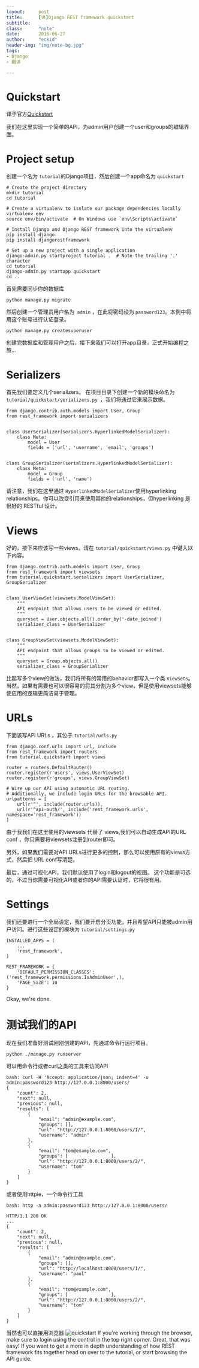 ```yaml
---
layout:     post
title:      [译]Django REST framework quickstart
subtitle:   
class:		"note"
date:       2016-06-27
author:     "eckid"
header-img: "img/note-bg.jpg"
tags:
- Django
- 翻译

---
```


# Quickstart

译于官方[Quickstart](http://www.django-rest-framework.org/tutorial/quickstart/)

我们在这里实现一个简单的API，为admin用户创建一个user和groups的编辑界面。

# Project setup

创建一个名为 `tutorial`的Django项目，然后创建一个app命名为 `quickstart`

```
# Create the project directory
mkdir tutorial
cd tutorial

# Create a virtualenv to isolate our package dependencies locally
virtualenv env
source env/bin/activate  # On Windows use `env\Scripts\activate`

# Install Django and Django REST framework into the virtualenv
pip install django
pip install djangorestframework

# Set up a new project with a single application
django-admin.py startproject tutorial .  # Note the trailing '.' character
cd tutorial
django-admin.py startapp quickstart
cd ..
```

首先需要同步你的数据库

```
python manage.py migrate
```

然后创建一个管理员用户名为` admin` ，在此将密码设为 `password123`。本例中将用这个账号进行认证登录。

```
python manage.py createsuperuser
```

创建完数据库和管理用户之后，接下来我们可以打开app目录，正式开始编程之旅...

# Serializers

首先我们要定义几个serializers。 在项目目录下创建一个新的模块命名为 `tutorial/quickstart/serializers.py `，我们将通过它来展示数据。

```
from django.contrib.auth.models import User, Group
from rest_framework import serializers


class UserSerializer(serializers.HyperlinkedModelSerializer):
    class Meta:
        model = User
        fields = ('url', 'username', 'email', 'groups')


class GroupSerializer(serializers.HyperlinkedModelSerializer):
    class Meta:
        model = Group
        fields = ('url', 'name')
```

请注意，我们在这里通过 `HyperlinkedModelSerializer`使用hyperlinking relationships。你可以改变引用来使用其他的relationships，但hyperlinking 是很好的 RESTful 设计。

# Views

好的，接下来应该写一些views。请在 `tutorial/quickstart/views.py` 中键入以下内容。

```
from django.contrib.auth.models import User, Group
from rest_framework import viewsets
from tutorial.quickstart.serializers import UserSerializer, GroupSerializer


class UserViewSet(viewsets.ModelViewSet):
    """
    API endpoint that allows users to be viewed or edited.
    """
    queryset = User.objects.all().order_by('-date_joined')
    serializer_class = UserSerializer


class GroupViewSet(viewsets.ModelViewSet):
    """
    API endpoint that allows groups to be viewed or edited.
    """
    queryset = Group.objects.all()
    serializer_class = GroupSerializer
```

比起写多个view的做法，我们将所有的常用的behavior都写入一个类 `ViewSets`。当然，如果有需要也可以很容易的将其分割为多个view，但是使用viewsets能够使应用的逻辑更简洁易于管理。

# URLs

下面该写API URLs ，其位于 `tutorial/urls.py`

```
from django.conf.urls import url, include
from rest_framework import routers
from tutorial.quickstart import views

router = routers.DefaultRouter()
router.register(r'users', views.UserViewSet)
router.register(r'groups', views.GroupViewSet)

# Wire up our API using automatic URL routing.
# Additionally, we include login URLs for the browsable API.
urlpatterns = [
    url(r'^', include(router.urls)),
    url(r'^api-auth/', include('rest_framework.urls', namespace='rest_framework'))
]
```

由于我我们在这里使用的viewsets 代替了 views,我们可以自动生成API的URL conf ，你只需要将viewsets注册到router即可。

另外，如果我们需要对API URLs进行更多的控制，那么可以使用原有的views方式，然后把 URL conf写清楚。

最后，通过可视化API，我们默认使用了login和logout的视图。 这个功能是可选的，不过当你需要可视化API或者你的API需要认证时，它将很有用。

# Settings

我们还要进行一个全局设定，我们要开启分页功能，并且希望API只能被admin用户访问。进行这些设定的模块为 `tutorial/settings.py`

```
INSTALLED_APPS = (
    ...
    'rest_framework',
)

REST_FRAMEWORK = {
    'DEFAULT_PERMISSION_CLASSES': ('rest_framework.permissions.IsAdminUser',),
    'PAGE_SIZE': 10
}
```

Okay, we're done.

# 测试我们的API

现在我们准备好测试刚刚创建的API，先通过命令行运行项目。

```
python ./manage.py runserver
```

可以用命令行或者curl之类的工具来访问API

```
bash: curl -H 'Accept: application/json; indent=4' -u admin:password123 http://127.0.0.1:8000/users/
{
    "count": 2,
    "next": null,
    "previous": null,
    "results": [
        {
            "email": "admin@example.com",
            "groups": [],
            "url": "http://127.0.0.1:8000/users/1/",
            "username": "admin"
        },
        {
            "email": "tom@example.com",
            "groups": [                ],
            "url": "http://127.0.0.1:8000/users/2/",
            "username": "tom"
        }
    ]
}
```

或者使用httpie，一个命令行工具

```
bash: http -a admin:password123 http://127.0.0.1:8000/users/

HTTP/1.1 200 OK
...
{
    "count": 2,
    "next": null,
    "previous": null,
    "results": [
        {
            "email": "admin@example.com",
            "groups": [],
            "url": "http://localhost:8000/users/1/",
            "username": "paul"
        },
        {
            "email": "tom@example.com",
            "groups": [                ],
            "url": "http://127.0.0.1:8000/users/2/",
            "username": "tom"
        }
    ]
}
```

当然也可以直接用浏览器
![quickstart](/img/quickstart.png)
If you're working through the browser, make sure to login using the control in the top right corner.
Great, that was easy!
If you want to get a more in depth understanding of how REST framework fits together head on over to the tutorial, or start browsing the API guide.

